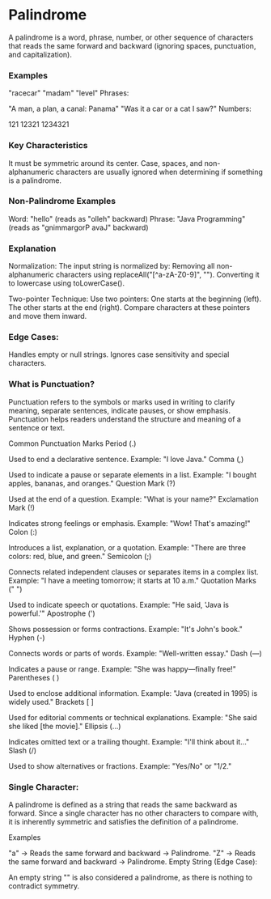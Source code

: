 # Palindrome

A palindrome is a word, phrase, number, or other sequence of characters that reads the same forward and backward (ignoring spaces, punctuation, and capitalization).

### Examples

"racecar"
"madam"
"level"
Phrases:

"A man, a plan, a canal: Panama"
"Was it a car or a cat I saw?"
Numbers:

121
12321
1234321

### Key Characteristics
It must be symmetric around its center.
Case, spaces, and non-alphanumeric characters are usually ignored when determining if something is a palindrome.

### Non-Palindrome Examples
Word: "hello" (reads as "olleh" backward)
Phrase: "Java Programming" (reads as "gnimmargorP avaJ" backward)


### Explanation

Normalization:
The input string is normalized by:
Removing all non-alphanumeric characters using replaceAll("[^a-zA-Z0-9]", "").
Converting it to lowercase using toLowerCase().

Two-pointer Technique:
Use two pointers: One starts at the beginning (left).
The other starts at the end (right).
Compare characters at these pointers and move them inward.

### Edge Cases:
Handles empty or null strings.
Ignores case sensitivity and special characters.

### What is Punctuation?
Punctuation refers to the symbols or marks used in writing to clarify meaning, separate sentences, indicate pauses, or show emphasis. Punctuation helps readers understand the structure and meaning of a sentence or text.

Common Punctuation Marks
Period (.)

Used to end a declarative sentence.
Example: "I love Java."
Comma (,)

Used to indicate a pause or separate elements in a list.
Example: "I bought apples, bananas, and oranges."
Question Mark (?)

Used at the end of a question.
Example: "What is your name?"
Exclamation Mark (!)

Indicates strong feelings or emphasis.
Example: "Wow! That's amazing!"
Colon (:)

Introduces a list, explanation, or a quotation.
Example: "There are three colors: red, blue, and green."
Semicolon (;)

Connects related independent clauses or separates items in a complex list.
Example: "I have a meeting tomorrow; it starts at 10 a.m."
Quotation Marks (" ")

Used to indicate speech or quotations.
Example: "He said, 'Java is powerful.'"
Apostrophe (')

Shows possession or forms contractions.
Example: "It's John's book."
Hyphen (-)

Connects words or parts of words.
Example: "Well-written essay."
Dash (—)

Indicates a pause or range.
Example: "She was happy—finally free!"
Parentheses ( )

Used to enclose additional information.
Example: "Java (created in 1995) is widely used."
Brackets [ ]

Used for editorial comments or technical explanations.
Example: "She said she liked [the movie]."
Ellipsis (...)

Indicates omitted text or a trailing thought.
Example: "I'll think about it..."
Slash (/)

Used to show alternatives or fractions.
Example: "Yes/No" or "1/2."

### Single Character:
A palindrome is defined as a string that reads the same backward as forward. Since a single character has no other characters to compare with, it is inherently symmetric and satisfies the definition of a palindrome.

Examples


"a" → Reads the same forward and backward → Palindrome.
"Z" → Reads the same forward and backward → Palindrome.
Empty String (Edge Case):

An empty string "" is also considered a palindrome, as there is nothing to contradict symmetry.
